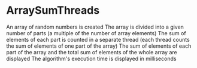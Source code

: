 # ArraySumThreads
An array of random numbers is created
The array is divided into a given number of parts (a multiple of the number of array elements)
The sum of elements of each part is counted in a separate thread (each thread counts the sum of elements of one part of the array)
The sum of elements of each part of the array and the total sum of elements of the whole array are displayed
The algorithm's execution time is displayed in milliseconds
